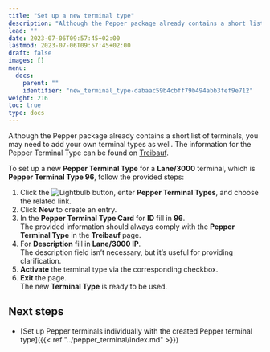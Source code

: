 ```yaml
---
title: "Set up a new terminal type"
description: "Although the Pepper package already contains a short list of terminals, you may need to add your own terminal types as well."
lead: ""
date: 2023-07-06T09:57:45+02:00
lastmod: 2023-07-06T09:57:45+02:00
draft: false
images: []
menu:
  docs:
    parent: ""
    identifier: "new_terminal_type-dabaac59b4cbff79b494abb3fef9e712"
weight: 216
toc: true
type: docs
---
```



Although the Pepper package already contains a short list of terminals, you may need to add your own terminal types as well. The information for the Pepper Terminal Type can be found on [Treibauf](https://www.treibauf.ch/en/terminal-type-search/).


To set up a new **Pepper Terminal Type** for a **Lane/3000** terminal, which is **Pepper Terminal Type 96**, follow the provided steps:

1. Click the ![Lightbulb](Lightbulb_icon.PNG) button, enter **Pepper Terminal Types**, and choose the related link.    
2. Click **New** to create an entry.
3. In the **Pepper Terminal Type Card** for **ID** fill in **96**.       
    The provided information should always comply with the **Pepper Terminal Type** in the **Treibauf** page.
4. For **Description** fill in **Lane/3000 IP**.    
    The description field isn’t necessary, but it’s useful for providing clarification.
5. **Activate** the terminal type via the corresponding checkbox.
6. **Exit** the page.       
    The new **Terminal Type** is ready to be used.


## Next steps 

- [Set up Pepper terminals individually with the created Pepper terminal type]({{< ref "../pepper_terminal/index.md" >}})